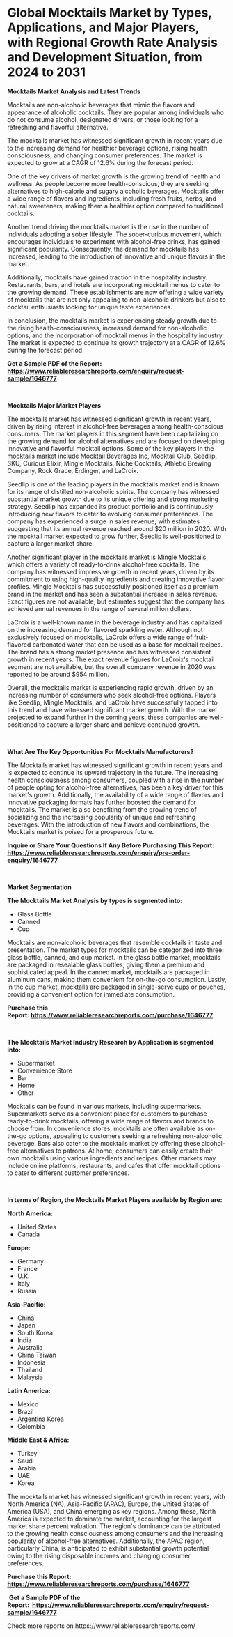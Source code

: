 <p><h1>Global Mocktails Market by Types, Applications, and Major Players, with Regional Growth Rate Analysis and Development Situation, from 2024 to 2031</h1></p><p><strong>Mocktails Market Analysis and Latest Trends</strong></p>
<p><p>Mocktails are non-alcoholic beverages that mimic the flavors and appearance of alcoholic cocktails. They are popular among individuals who do not consume alcohol, designated drivers, or those looking for a refreshing and flavorful alternative. </p><p>The mocktails market has witnessed significant growth in recent years due to the increasing demand for healthier beverage options, rising health consciousness, and changing consumer preferences. The market is expected to grow at a CAGR of 12.6% during the forecast period.</p><p>One of the key drivers of market growth is the growing trend of health and wellness. As people become more health-conscious, they are seeking alternatives to high-calorie and sugary alcoholic beverages. Mocktails offer a wide range of flavors and ingredients, including fresh fruits, herbs, and natural sweeteners, making them a healthier option compared to traditional cocktails.</p><p>Another trend driving the mocktails market is the rise in the number of individuals adopting a sober lifestyle. The sober-curious movement, which encourages individuals to experiment with alcohol-free drinks, has gained significant popularity. Consequently, the demand for mocktails has increased, leading to the introduction of innovative and unique flavors in the market.</p><p>Additionally, mocktails have gained traction in the hospitality industry. Restaurants, bars, and hotels are incorporating mocktail menus to cater to the growing demand. These establishments are now offering a wide variety of mocktails that are not only appealing to non-alcoholic drinkers but also to cocktail enthusiasts looking for unique taste experiences.</p><p>In conclusion, the mocktails market is experiencing steady growth due to the rising health-consciousness, increased demand for non-alcoholic options, and the incorporation of mocktail menus in the hospitality industry. The market is expected to continue its growth trajectory at a CAGR of 12.6% during the forecast period.</p></p>
<p><strong>Get a Sample PDF of the Report:&nbsp; <a href="https://www.reliableresearchreports.com/enquiry/request-sample/1646777">https://www.reliableresearchreports.com/enquiry/request-sample/1646777</a></strong></p>
<p>&nbsp;</p>
<p><strong>Mocktails Major Market Players</strong></p>
<p><p>The mocktails market has witnessed significant growth in recent years, driven by rising interest in alcohol-free beverages among health-conscious consumers. The market players in this segment have been capitalizing on the growing demand for alcohol alternatives and are focused on developing innovative and flavorful mocktail options. Some of the key players in the mocktails market include Mocktail Beverages Inc, Mocktail Club, Seedlip, SKU, Curious Elixir, Mingle Mocktails, Niche Cocktails, Athletic Brewing Company, Rock Grace, Erdinger, and LaCroix.</p><p>Seedlip is one of the leading players in the mocktails market and is known for its range of distilled non-alcoholic spirits. The company has witnessed substantial market growth due to its unique offering and strong marketing strategy. Seedlip has expanded its product portfolio and is continuously introducing new flavors to cater to evolving consumer preferences. The company has experienced a surge in sales revenue, with estimates suggesting that its annual revenue reached around $20 million in 2020. With the mocktail market expected to grow further, Seedlip is well-positioned to capture a larger market share.</p><p>Another significant player in the mocktails market is Mingle Mocktails, which offers a variety of ready-to-drink alcohol-free cocktails. The company has witnessed impressive growth in recent years, driven by its commitment to using high-quality ingredients and creating innovative flavor profiles. Mingle Mocktails has successfully positioned itself as a premium brand in the market and has seen a substantial increase in sales revenue. Exact figures are not available, but estimates suggest that the company has achieved annual revenues in the range of several million dollars.</p><p>LaCroix is a well-known name in the beverage industry and has capitalized on the increasing demand for flavored sparkling water. Although not exclusively focused on mocktails, LaCroix offers a wide range of fruit-flavored carbonated water that can be used as a base for mocktail recipes. The brand has a strong market presence and has witnessed consistent growth in recent years. The exact revenue figures for LaCroix's mocktail segment are not available, but the overall company revenue in 2020 was reported to be around $954 million.</p><p>Overall, the mocktails market is experiencing rapid growth, driven by an increasing number of consumers who seek alcohol-free options. Players like Seedlip, Mingle Mocktails, and LaCroix have successfully tapped into this trend and have witnessed significant market growth. With the market projected to expand further in the coming years, these companies are well-positioned to capture a larger share and achieve continued growth.</p></p>
<p>&nbsp;</p>
<p><strong>What Are The Key Opportunities For Mocktails Manufacturers?</strong></p>
<p><p>The Mocktails market has witnessed significant growth in recent years and is expected to continue its upward trajectory in the future. The increasing health consciousness among consumers, coupled with a rise in the number of people opting for alcohol-free alternatives, has been a key driver for this market's growth. Additionally, the availability of a wide range of flavors and innovative packaging formats has further boosted the demand for mocktails. The market is also benefiting from the growing trend of socializing and the increasing popularity of unique and refreshing beverages. With the introduction of new flavors and combinations, the Mocktails market is poised for a prosperous future.</p></p>
<p><strong>Inquire or Share Your Questions If Any Before Purchasing This Report: <a href="https://www.reliableresearchreports.com/enquiry/pre-order-enquiry/1646777">https://www.reliableresearchreports.com/enquiry/pre-order-enquiry/1646777</a></strong></p>
<p>&nbsp;</p>
<p><strong>Market Segmentation</strong></p>
<p><strong>The Mocktails Market Analysis by types is segmented into:</strong></p>
<p><ul><li>Glass Bottle</li><li>Canned</li><li>Cup</li></ul></p>
<p><p>Mocktails are non-alcoholic beverages that resemble cocktails in taste and presentation. The market types for mocktails can be categorized into three: glass bottle, canned, and cup market. In the glass bottle market, mocktails are packaged in resealable glass bottles, giving them a premium and sophisticated appeal. In the canned market, mocktails are packaged in aluminum cans, making them convenient for on-the-go consumption. Lastly, in the cup market, mocktails are packaged in single-serve cups or pouches, providing a convenient option for immediate consumption.</p></p>
<p><strong>Purchase this Report:&nbsp;<a href="https://www.reliableresearchreports.com/purchase/1646777">https://www.reliableresearchreports.com/purchase/1646777</a></strong></p>
<p>&nbsp;</p>
<p><strong>The Mocktails Market Industry Research by Application is segmented into:</strong></p>
<p><ul><li>Supermarket</li><li>Convenience Store</li><li>Bar</li><li>Home</li><li>Other</li></ul></p>
<p><p>Mocktails can be found in various markets, including supermarkets. Supermarkets serve as a convenient place for customers to purchase ready-to-drink mocktails, offering a wide range of flavors and brands to choose from. In convenience stores, mocktails are often available as on-the-go options, appealing to customers seeking a refreshing non-alcoholic beverage. Bars also cater to the mocktails market by offering these alcohol-free alternatives to patrons. At home, consumers can easily create their own mocktails using various ingredients and recipes. Other markets may include online platforms, restaurants, and cafes that offer mocktail options to cater to different customer preferences.</p></p>
<p>&nbsp;</p>
<p><strong>In terms of Region, the Mocktails Market Players available by Region are:</strong></p>
<p>
    <p> <strong> North America: </strong>
        <ul>
            <li>United States</li>
            <li>Canada</li>
        </ul>
        </p> 
    <p> <strong> Europe: </strong>
        <ul>
            <li>Germany</li>
            <li>France</li>
            <li>U.K.</li>
            <li>Italy</li>
            <li>Russia</li>
        </ul>
        </p> 
    <p> <strong> Asia-Pacific: </strong>
        <ul>
            <li>China</li>
            <li>Japan</li>
            <li>South Korea</li>
            <li>India</li>
            <li>Australia</li>
            <li>China Taiwan</li>
            <li>Indonesia</li>
            <li>Thailand</li>
            <li>Malaysia</li>
        </ul>
        </p> 
    <p> <strong> Latin America: </strong>
        <ul>
            <li>Mexico</li>
            <li>Brazil</li>
            <li>Argentina Korea</li>
            <li>Colombia</li>
        </ul>
        </p> 
    <p> <strong> Middle East & Africa: </strong>
        <ul>
            <li>Turkey</li>
            <li>Saudi</li>
            <li>Arabia</li>
            <li>UAE</li>
            <li>Korea</li>
        </ul>
    </p>
    </p>
<p><p>The mocktails market has witnessed significant growth in recent years, with North America (NA), Asia-Pacific (APAC), Europe, the United States of America (USA), and China emerging as key regions. Among these, North America is expected to dominate the market, accounting for the largest market share percent valuation. The region's dominance can be attributed to the growing health consciousness among consumers and the increasing popularity of alcohol-free alternatives. Additionally, the APAC region, particularly China, is anticipated to exhibit substantial growth potential owing to the rising disposable incomes and changing consumer preferences.</p></p>
<p><strong>Purchase this Report: <a href="https://www.reliableresearchreports.com/purchase/1646777">https://www.reliableresearchreports.com/purchase/1646777</a></strong></p>
<p>&nbsp;<strong>Get a Sample PDF of the Report:&nbsp;&nbsp;<a href="https://www.reliableresearchreports.com/enquiry/request-sample/1646777">https://www.reliableresearchreports.com/enquiry/request-sample/1646777</a></strong></p>
<p><strong></strong></p>
<p>Check more reports on https://www.reliableresearchreports.com/</p>